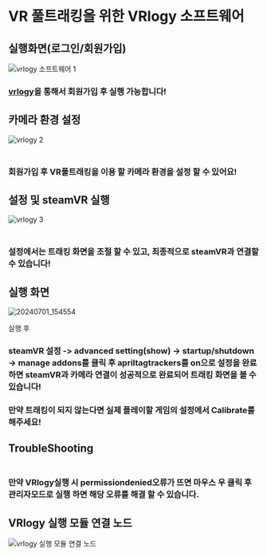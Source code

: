 # VR 풀트래킹을 위한 VRlogy 소프트웨어
## 실행화면(로그인/회원가입)
![vrlogy 소프트웨어 1](https://github.com/Kookutility/VRlogy/assets/133517150/75a3e52e-988d-4664-bde5-fdd8176fc0f5)
<br>
### [vrlogy](www.vrlogy.store/signup)을 통해서 회원가입 후 실행 가능합니다!
## 카메라 환경 설정
![vrlogy 2](https://github.com/Kookutility/VRlogy/assets/133517150/c574a7b5-df73-4ea1-8247-08c729c5582a)
### <br>회원가입 후 VR풀트래킹을 이용 할 카메라 환경을 설정 할 수 있어요!
## 설정 및 steamVR 실행
![vrlogy 3](https://github.com/Kookutility/VRlogy/assets/133517150/64ae9403-fa94-425c-bb10-3c0f7739f93e)
### <br>설정에서는 트래킹 화면을 조절 할 수 있고, 최종적으로 steamVR과 연결할 수 있습니다!
## 실행 화면
![20240701_154554](https://github.com/Kookutility/VRlogy/assets/133517150/b8426944-a75b-438c-981c-36ec0e2a3e60)

실행 후 
### steamVR 설정 -> advanced setting(show) -> startup/shutdown -> manage addons를 클릭 후 apriltagtrackers를 on으로 설정을 완료하면 steamVR과 카메라 연결이 성공적으로 완료되어 트래킹 화면을 볼 수 있습니다!
### 만약 트래킹이 되지 않는다면 실제 플레이할 게임의 설정에서 Calibrate를 해주세요!

## TroubleShooting
### <br>만약 VRlogy실행 시 permissiondenied오류가 뜨면 마우스 우 클릭 후 관리자모드로 실행 하면 해당 오류를 해결 할 수 있습니다.

## VRlogy 실행 모듈 연결 노드
![vrlogy 실행 모듈 연결 노드](https://github.com/Kookutility/VRlogy/assets/133517150/12d9c1f4-6293-4b73-ac6b-9480d45707e7)
